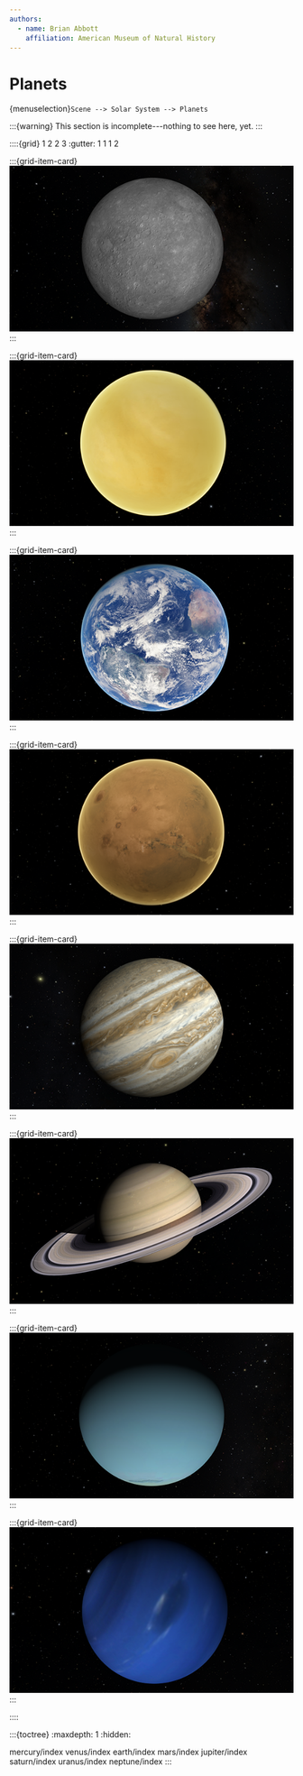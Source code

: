 ```yaml
---
authors:
  - name: Brian Abbott
    affiliation: American Museum of Natural History
---
```



# Planets

{menuselection}`Scene --> Solar System --> Planets`


:::{warning}
This section is incomplete---nothing to see here, yet.
:::



::::{grid} 1 2 2 3
:gutter: 1 1 1 2

:::{grid-item-card} [](./mercury/index)
[![Mercury](./mercury/mercury_icon.png)](./mercury/index)
:::

:::{grid-item-card} [](./venus/index)
[![Venus](./venus/venus_icon.png)](./venus/index)
:::

:::{grid-item-card} [](./earth/index)
[![Earth](./earth/earth_icon.png)](./earth/index)
:::

:::{grid-item-card} [](./mars/index)
[![Mars](./mars/mars_icon.png)](./mars/index)
:::

:::{grid-item-card} [](./jupiter/index)
[![Jupiter](./jupiter/jupiter_icon.png)](./jupiter/index)
:::

:::{grid-item-card} [](./saturn/index)
[![Saturn](./saturn/saturn_icon.png)](./saturn/index)
:::

:::{grid-item-card} [](./uranus/index)
[![Uranus](./uranus/uranus_icon.png)](./uranus/index)
:::

:::{grid-item-card} [](./neptune/index)
[![Neptune](./neptune/neptune_icon.png)](./neptune/index)
:::

::::

:::{toctree}
:maxdepth: 1
:hidden:

mercury/index
venus/index
earth/index
mars/index
jupiter/index
saturn/index
uranus/index
neptune/index
:::

